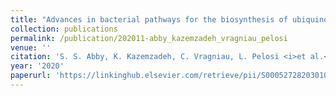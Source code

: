 ```yaml
---
title: "Advances in bacterial pathways for the biosynthesis of ubiquinone"
collection: publications
permalink: /publication/202011-abby_kazemzadeh_vragniau_pelosi
venue: ''
citation: 'S. S. Abby, K. Kazemzadeh, C. Vragniau, L. Pelosi <i>et al.</i>. <b>Advances in bacterial pathways for the biosynthesis of ubiquinone</b>, <i>Biochimica et Biophysica Acta (BBA) - Bioenergetics,</i> November 2020'
year: '2020'
paperurl: 'https://linkinghub.elsevier.com/retrieve/pii/S0005272820301092'
---
```

